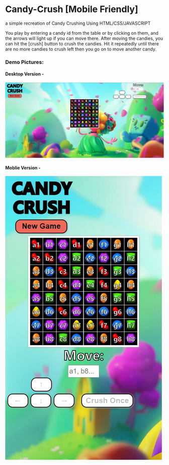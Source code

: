 # Candy-Crush [Mobile Friendly]
a simple recreation of Candy Crushing Using HTML/CSS/JAVASCRIPT 

You play by entering a candy id from the table or by clicking on them, and the arrows will light up if you can move there. After moving the candies, you can hit the [crush] button to crush the candies. Hit it repeatedly until there are no more candies to crush left then you go on to move another candy. 
### Demo Pictures: 
#### Desktop Version -
![Demo Image](graphics/demo.png)
#### Moblie Version -
![Demo Image 2](graphics/demo2.png)
